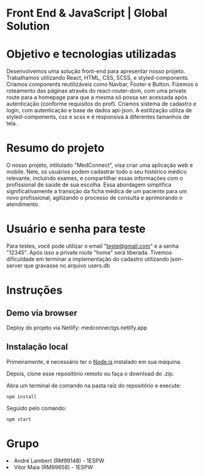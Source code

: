 # Front End & JavaScript | Global Solution

# Objetivo e tecnologias utilizadas
Desenvolvemos uma solução front-end para apresentar nosso projeto.
Trabalhamos utilizando React, HTML, CSS, SCSS, e styled-components.
Criamos components reutilizáveis como Navbar, Footer e Button.
Fizemos o roteamento das páginas através do react-router-dom, com uma private route para a homepage para que a mesma só possa ser acessada após autenticação (conforme requisitos do prof).
Criamos sistema de cadastro e login, com autenticação e base de dados api-json.
A estilização utiliza de styled-components, css e scss e é responsiva à diferentes tamanhos de tela.

# Resumo do projeto
O nosso projeto, intitulado "MedConnect", visa criar uma aplicação web e mobile. Nele, os usuários podem cadastrar todo o seu histórico médico relevante, incluindo exames, e compartilhar essas informações com o profissional de saúde de sua escolha. Essa abordagem simplifica significativamente a transição da ficha médica de um paciente para um novo profissional, agilizando o processo de consulta e aprimorando o atendimento.

# Usuário e senha para teste
Para testes, você pode utilizar o email "teste@gmail.com" e a senha "12345".
Após isso a private route "home" será liberada.
Tivemos dificuldade em terminar a implementação do cadastro utilizando json-server que gravasse no arquivo users.db 

# Instruções
## Demo via browser
Deploy do projeto via Netlify: medconnectgs.netlify.app

## Instalação local
Primeiramente, é necessário ter o [Node.js](https://nodejs.org/en) instalado em sua máquina.

Depois, clone esse repositório remoto ou faça o download do .zip.

Abra um terminal de comando na pasta raíz do repositório e execute:
```
npm install
```
Seguido pelo comando:
```
npm start
``` 

# Grupo  
<li>André Lambert (RM99148) - 1ESPW</li>
<li>Vitor Maia (RM99658) - 1ESPW</li>
